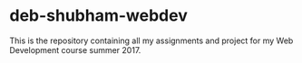 # deb-shubham-webdev
This is the repository containing all my assignments and project for my Web Development course summer 2017.
